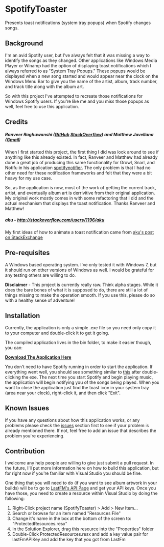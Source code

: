 SpotifyToaster
==============

Presents toast notifications (system tray popups) when Spotify changes songs.

## Background
I'm an avid Spotify user, but I've always felt that it was missing a way to identify the songs as they changed. Other applications like Windows Media Player or Winamp had the option of displaying toast notifications which I always referred to as "System Tray Popups." These popups would be displayed when a new song started and would appear near the clock on the Windows Menu Bar to give you the name of the artist, album, track number, and track title along with the album art.

So with this project I've attempted to recreate those notifications for Windows Spotify users. If you're like me and you miss those popups as well, feel free to use this application.

## Credits
##### Ranveer Raghuwanshi ([GitHub](https://github.com/ranveer5289) [StackOverflow](http://stackoverflow.com/users/776084/ranrag)) and Matthew Javellana ([Gmail](mmjavellana@gmail.com))
When I first started this project, the first thing I did was look around to see if anything like this already existed. In fact, Ranveer and Matthew had already done a great job of producing this same functionality for Growl, Snarl, and Notifu in his application [spotifynotifier](https://code.google.com/p/spotifynotifier/). The only problem is that I had no other need for these notification frameworks and felt that they were a bit heavy for my use case.

So, as the application is now, most of the work of getting the current track, artist, and eventually album art is derrivitive from their original application. My original work mostly comes in with some refactoring that I did and the actual mechanism that displays the toast notification. Thanks Ranveer and Matthew!

##### aku - http://stackoverflow.com/users/1196/aku
My first ideas of how to animate a toast notification came from [aku's post on StackExchange](http://stackoverflow.com/questions/461184/toast-style-popup-for-my-application)

## Pre-requisites
A Windows based operating system. I've only tested it with Windows 7, but it should run on other versions of Windows as well. I would be grateful for any testing others are willing to do.

**Disclaimer** - This project is currently really raw. Think alpha stages. While it does the bare bones of what it is supposed to do, there are still a lot of things missing to make the operation smooth. If you use this, please do so with a healthy sense of adventure!

## Installation
Currently, the application is only a simple .exe file so you need only copy it to your computer and double-click it to get it going.

The compiled application lives in the bin folder, to make it easier though, you can:

**[Download The Application Here](https://github.com/aauren/SpotifyToaster/blob/master/bin/Release/SpotifyToaster.exe?raw=true)**

You don't need to have Spotify running in order to start the application. If everything went well, you should see something similar to [this](https://github.com/aauren/SpotifyToaster/blob/master/images/toastStartupNotificationExample.png) after double-clicking the exe. The next time you start Spotify and begin playing music, the application will begin notifying you of the songs being played. When you want to close the application just find the toast icon in your system tray (area near your clock), right-click it, and then click "Exit".

## Known Issues
If you have any questions about how this application works, or any problems please check the [issues](https://github.com/aauren/SpotifyToaster/issues) section first to see if your problem is already mentioned there. If not, feel free to add an issue that describes the problem you're experiencing.

## Contribution
I welcome any help people are willing to give just submit a pull request. In the future, I'll put more information here on how to build this application, but for right now if you're familiar with Visual Studio you should be fine.

One thing that you will need to do (if you want to see album artwork in your builds) will be to go to [LastFM's API Page](http://www.last.fm/api) and get your API keys. Once you have those, you need to create a resource within Visual Studio by doing the following:
1. Right-Click project name (SpotifyToaster) > Add > New Item...
2. Search or browse for an item named "Resources File"
3. Change it's name in the box at the bottom of the screen to: "ProtectedResources.resx"
4. In the Solution Explorer, drag this resource into the "Properties" folder
5. Double-Click ProtectedResources.resx and add a key value pair for lastFmAPIKey and add the key that you got from LastFm
